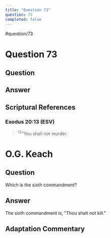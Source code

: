 ```yaml
---
title: "Question 73"
question: 73
completed: false
---
```

#question/73
# Question 73

## Question


## Answer


## Scriptural References
### Exodus 20:13 (ESV)
> <sup>13</sup>“You shall not murder.

# O.G. Keach
## Question
Which is the sixth commandment?

## Answer
The sixth commandment is, "Thou shalt not kill."

## Adaptation Commentary
